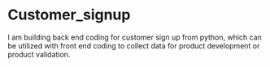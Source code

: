 # Customer_signup
I am building back end coding for customer sign up from python, which can be utilized with front end coding to collect data for product development or product validation. 
